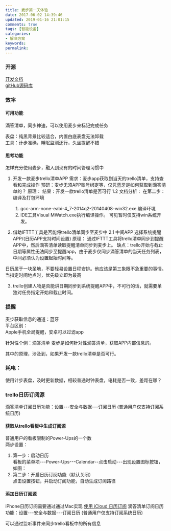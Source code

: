 ```yaml
---
title: 麦步第一天体验
date: 2017-06-02 14:39:46
updated: 2019-01-16 21:01:15
comments: true
tags: [智能设备]
categories:
- 解决方案
keywords: 
permalink: 
---
```


### 开源
[开发文档](http://dev.maibu.cc/sdk/watch)   
[gitHub源码库](https://github.com/maibu/Maibu)   

### 效率
#### 可用功能
滴答清单，同步神速，可以使用麦步来标记完成任务
   
表盘：纯黑背景比较适合，内置白底表盘无法卸载     
工具：计步准确，睡眠监测还行，久坐提醒不错 

#### 思考功能
怎样充分使用麦步，融入到现有的时间管理习惯中

1. 开发一款麦步trello清单APP
需求：麦步app获取到当天的trello清单，支持查看和完成操作
预研：麦步无须APP账号绑定等，仅凭蓝牙是如何获取到滴答清单的？
原理：
结果：开发一款trello清单是否可行
1.2 文档分析：
在第二步：编译及打包环境
    1. gcc-arm-none-eabi-4_7-2014q2-20140408-win32.exe 编译环境
    2. IDE工具Visual MWatch.exe执行编译操作。
可见暂时仅支持win系统开发。


2. 借助IFTTT工具是否能将trello清单同步至麦步中
2.1 中间APP 选择系统提醒APP/(日历APP支持时间设置)
原理： 通过IFTTT工具将trello清单同步到提醒APP中，然后滴答清单读取提醒清单同步到麦步上。
缺点：trello开始与截止日期等属性无法同步至提醒app，由于麦步仅同步滴答清单的当天任务列表，中间必须认为设置起始时间等。

日历属于一块圣地，不要轻易设置日程安排。他应该是第三象限不急重要的事情。当指定时间地点时，优先级立即为最高




3. trello创建人物是否能讲日期同步到系统提醒APP中，不可行的话，就需要单独对任务指定开始和截止时间。




### 提醒
麦步获取信息的通道：蓝牙  
平台区别：  
Apple手机全局提醒，安卓可以过滤app

针对性个例：滴答清单
麦步是如何针对性滴答清单，获取APP内部信息的。

其中的原理，涉及到，如果开发一款trello清单是否可行。





### 耗电：
使用计步表盘，及时更新数据，相较普通时钟表盘，电耗是否一致，差距在哪？




### trello日历订阅源
滴答清单订阅日历功能：设置---安全与数据---订阅日历 (普通用户仅支持订阅系统日历)

#### 获取从trello看板中生成订阅源
普通用户的看板限制的Power-Ups的一个数    
两步设置：
1. 第一步：启动日历   
看板的菜单项---Power-Ups---Calendar--点击启动---出现设置图标按钮，如图：
2. 第二步：开启日历订阅功能（默认关闭）    
点击设置按钮，并启动订阅功能，自动生成订阅路径    

#### 添加日历订阅源
iPhone日历订阅需要通过通过Mac实现 [使用 iCloud 日历订阅](https://support.apple.com/zh-cn/HT202361)
滴答清单订阅日历功能：设置---安全与数据---订阅日历 (普通用户仅支持订阅系统日历)

可以通过监听事件来同步trello看板中的所有信息
